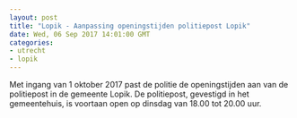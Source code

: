 ```yaml
---
layout: post
title: "Lopik - Aanpassing openingstijden politiepost Lopik"
date: Wed, 06 Sep 2017 14:01:00 GMT
categories: 
- utrecht 
- lopik 
---
```


Met ingang van 1 oktober 2017 past de politie de openingstijden aan van de politiepost in de gemeente Lopik. De politiepost, gevestigd in het gemeentehuis, is voortaan open op dinsdag van 18.00 tot 20.00 uur.

